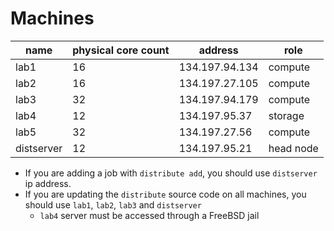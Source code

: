 # Machines

| name       | physical core count | address        | role      |
|------------|---------------------|----------------|-----------|
| lab1       | 16                  | 134.197.94.134 | compute   |
| lab2       | 16                  | 134.197.27.105 | compute   |
| lab3       | 32                  | 134.197.94.179 | compute   |
| lab4       | 12                  | 134.197.95.37  | storage   |
| lab5       | 32                  | 134.197.27.56  | compute   |
| distserver | 12                  | 134.197.95.21  | head node |

* If you are adding a job with `distribute add`, you should use `distserver` ip address.
* If you are updating the `distribute` source code on all machines, you should use `lab1`, `lab2`, `lab3` and `distserver`
	* `lab4` server must be accessed through a FreeBSD jail
